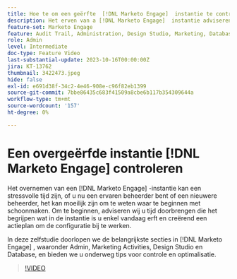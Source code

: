 ```yaml
---
title: Hoe te om een geërfte  [!DNL Marketo Engage]  instantie te controleren
description: Het erven van a [!DNL Marketo Engage]  instantie adviseren wij u tijd doorbrengen die begrijpt wat in de instantie is, en creërend een plan van actie om de configuratie bij te werken. Dit leerprogramma behandelt de belangrijkste secties binnen  [!DNL Marketo Engage], met inbegrip van Admin, de Activiteiten van de Marketing, de Studio van het Ontwerp, en het Gegevensbestand, en voorziet u van uiteinden voor controle en optimalisering langs de weg.
feature-set: Marketo Engage
feature: Audit Trail, Administration, Design Studio, Marketing, Database
role: Admin
level: Intermediate
doc-type: Feature Video
last-substantial-update: 2023-10-16T00:00:00Z
jira: KT-13762
thumbnail: 3422473.jpeg
hide: false
exl-id: e691d38f-34c2-4e46-908e-c96f82eb1399
source-git-commit: 7bbe86435c683f41509a8cbe6b117b354309644a
workflow-type: tm+mt
source-wordcount: '157'
ht-degree: 0%

---
```


# Een overgeërfde instantie [!DNL Marketo Engage] controleren

Het overnemen van een [!DNL Marketo Engage] -instantie kan een stressvolle tijd zijn, of u nu een ervaren beheerder bent of een nieuwere beheerder, het kan moeilijk zijn om te weten waar te beginnen met schoonmaken. Om te beginnen, adviseren wij u tijd doorbrengen die het begrijpen wat in de instantie is u enkel vandaag erft en creërend een actieplan om de configuratie bij te werken.

In deze zelfstudie doorlopen we de belangrijkste secties in [!DNL Marketo Engage] , waaronder Admin, Marketing Activities, Design Studio en Database, en bieden we u onderweg tips voor controle en optimalisatie.

>[!VIDEO](https://video.tv.adobe.com/v/3422473/?learn=on)
